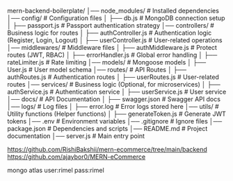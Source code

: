 mern-backend-boilerplate/
│── node_modules/ # Installed dependencies
│── config/ # Configuration files
│ ├── db.js # MongoDB connection setup
│ ├── passport.js # Passport authentication strategy
│── controllers/ # Business logic for routes
│ ├── authController.js # Authentication logic (Register, Login, Logout)
│ ├── userController.js # User-related operations
│── middlewares/ # Middleware files
│ ├── authMiddleware.js # Protect routes (JWT, RBAC)
│ ├── errorHandler.js # Global error handling
│ ├── rateLimiter.js # Rate limiting
│── models/ # Mongoose models
│ ├── User.js # User model schema
│── routes/ # API Routes
│ ├── authRoutes.js # Authentication routes
│ ├── userRoutes.js # User-related routes
│── services/ # Business logic (Optional, for microservices)
│ ├── authService.js # Authentication service
│ ├── userService.js # User service
│── docs/ # API Documentation
│ ├── swagger.json # Swagger API docs
│── logs/ # Log files
│ ├── error.log # Error logs stored here
│── utils/ # Utility functions (Helper functions)
│ ├── generateToken.js # Generate JWT tokens
│── .env # Environment variables
│── .gitignore # Ignore files
│── package.json # Dependencies and scripts
│── README.md # Project documentation
│── server.js # Main entry point

https://github.com/RishiBakshii/mern-ecommerce/tree/main/backend
https://github.com/ajaybor0/MERN-eCommerce

mongo atlas
user:rimel
pass:rimel
